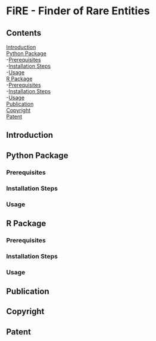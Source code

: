 
# FiRE - Finder of Rare Entities
## Contents
  [Introduction](#introduction)<br />
  [Python Package](#python-demo)<br />
   -[Prerequisites](#pre-python)<br />
   -[Installation Steps](#install-steps-python)<br />
   -[Usage](#usage-python)<br />
  [R Package](#r-demo)<br />
   -[Prerequisites](#pre-R)<br />
   -[Installation Steps](#install-steps-R)<br />
   -[Usage](#usage-R)<br />
  [Publication](#publication)<br />
  [Copyright](#copyright)<br />
  [Patent](#patent)<br />

<a name="introduction"></a>
## Introduction

<a name="python-demo"></a>
## Python Package

<a name="pre-python"></a>
### Prerequisites

<a name="install-steps-python"></a>
### Installation Steps

<a name="usage-python"></a>
### Usage

<a name="r-demo"></a>
## R Package

<a name="pre-R"></a>
### Prerequisites

<a name="install-steps-R"></a>
### Installation Steps

<a name="usage-R"></a>
### Usage

<a name="publication"></a>
## Publication

<a name="copyright"></a>
## Copyright

<a name="patent"></a>
## Patent
